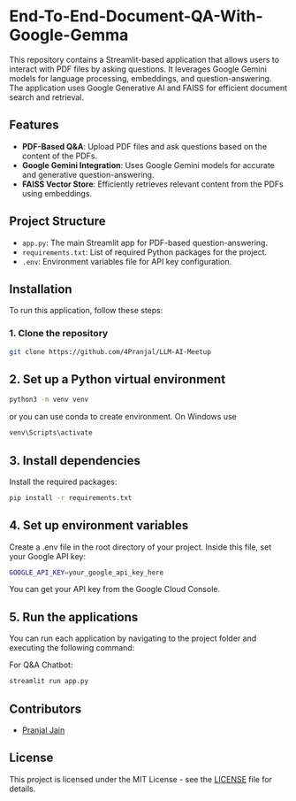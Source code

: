# End-To-End-Document-QA-With-Google-Gemma
 
This repository contains a Streamlit-based application that allows users to interact with PDF files by asking questions. It leverages Google Gemini models for language processing, embeddings, and question-answering. The application uses Google Generative AI and FAISS for efficient document search and retrieval.

## Features

- **PDF-Based Q&A**: Upload PDF files and ask questions based on the content of the PDFs.
- **Google Gemini Integration**: Uses Google Gemini models for accurate and generative question-answering.
- **FAISS Vector Store**: Efficiently retrieves relevant content from the PDFs using embeddings.

## Project Structure

- `app.py`: The main Streamlit app for PDF-based question-answering.
- `requirements.txt`: List of required Python packages for the project.
- `.env`: Environment variables file for API key configuration.

## Installation

To run this application, follow these steps:

### 1. Clone the repository
```bash 
git clone https://github.com/4Pranjal/LLM-AI-Meetup
```
## 2. Set up a Python virtual environment 
   ```bash
   python3 -m venv venv
   ```
or you can use conda to create environment.
On Windows use
   ```bash
venv\Scripts\activate
   ```
## 3. Install dependencies
Install the required packages:
   ```bash
   pip install -r requirements.txt
   ```

## 4. Set up environment variables
Create a .env file in the root directory of your project.
Inside this file, set your Google API key:
   ```bash
GOOGLE_API_KEY=your_google_api_key_here
   ```
You can get your API key from the Google Cloud Console.

## 5. Run the applications
You can run each application by navigating to the project folder and executing the following command:

For Q&A Chatbot:
   ```bash
   streamlit run app.py
   ```
## Contributors

- [Pranjal Jain](https://github.com/4Pranjal)

## License

This project is licensed under the MIT License - see the [LICENSE](LICENSE) file for details.

